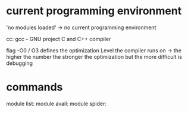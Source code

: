 # current programming environment

'no modules loaded' -> no current programming environment

cc:  gcc - GNU project C and C++ compiler

flag -O0 / O3 defines the optimization Level the compiler runs on ->  the higher the number the stronger the optimization but the more difficult is debugging


# commands

module list:
module avail: 
module spider:

